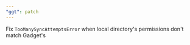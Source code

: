 ```yaml
---
"ggt": patch
---
```


Fix `TooManySyncAttemptsError` when local directory's permissions don't match Gadget's
